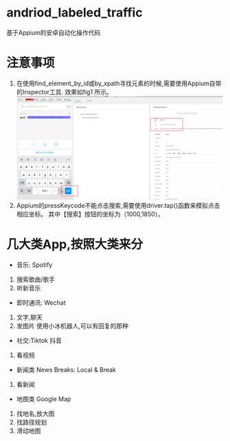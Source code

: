 # andriod_labeled_traffic
基于Appium的安卓自动化操作代码
# 注意事项
1. 在使用find_element_by_id或by_xpath寻找元素的时候,需要使用Appium自带的Inspector工具. 效果如fig1 所示。
![fig1](https://github.com/jmhIcoding/andriod_labeled_traffic/blob/master/fig1.png) 
2. Appium的pressKeycode不能点击搜索,需要使用driver.tap()函数来模拟点击相应坐标。 其中【搜索】按钮的坐标为（1000,1850）。
# 几大类App,按照大类来分
- 音乐: Spotify
1. 搜索歌曲/歌手
2. 听新音乐

- 即时通讯: Wechat
1. 文字,聊天
2. 发图片
使用小冰机器人,可以有回复的那种

- 社交:Tiktok 抖音 
1. 看视频

- 新闻类 News Breaks: Local & Break
1. 看新闻

- 地图类 Google Map 
1. 找地名,放大图
2. 找路径规划
3. 滑动地图


